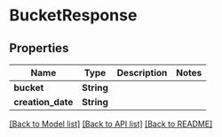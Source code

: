 # BucketResponse

## Properties

Name | Type | Description | Notes
------------ | ------------- | ------------- | -------------
**bucket** | **String** |  | 
**creation_date** | **String** |  | 

[[Back to Model list]](../README.md#documentation-for-models) [[Back to API list]](../README.md#documentation-for-api-endpoints) [[Back to README]](../README.md)


